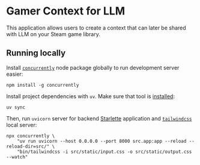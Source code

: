 # Gamer Context for LLM

This application allows users to create a context that can later be shared with LLM on your Steam game library.

## Running locally

Install [`concurrently`](https://www.npmjs.com/package/concurrently) node package globally to run development server easier:

```shell
npm install -g concurrently
```

Install project dependencies with `uv`. Make sure that tool is [installed](https://docs.astral.sh/uv/getting-started/installation/):

```shell
uv sync
```

Then, run `uvicorn` server for backend [Starlette](https://www.starlette.io/) application and [`tailwindcss`](https://tailwindcss.com/) local server:

```shell
npx concurrently \
    "uv run uvicorn --host 0.0.0.0 --port 8000 src.app:app --reload --reload-dir=src/" \
    "bin/tailwindcss -i src/static/input.css -o src/static/output.css --watch"
```
